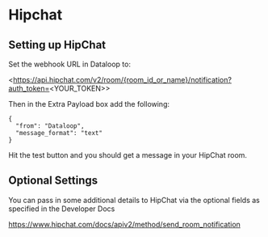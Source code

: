 # Hipchat

## Setting up HipChat

Set the webhook URL in Dataloop to:

<https://api.hipchat.com/v2/room/{room_id_or_name}/notification?auth_token=<YOUR_TOKEN\>>

Then in the Extra Payload box add the following:

```
{
  "from": "Dataloop",
  "message_format": "text"
}
```

Hit the test button and you should get a message in your HipChat room.

 

## Optional Settings

You can pass in some additional details to HipChat via the optional fields as specified in the Developer Docs

<https://www.hipchat.com/docs/apiv2/method/send_room_notification>
